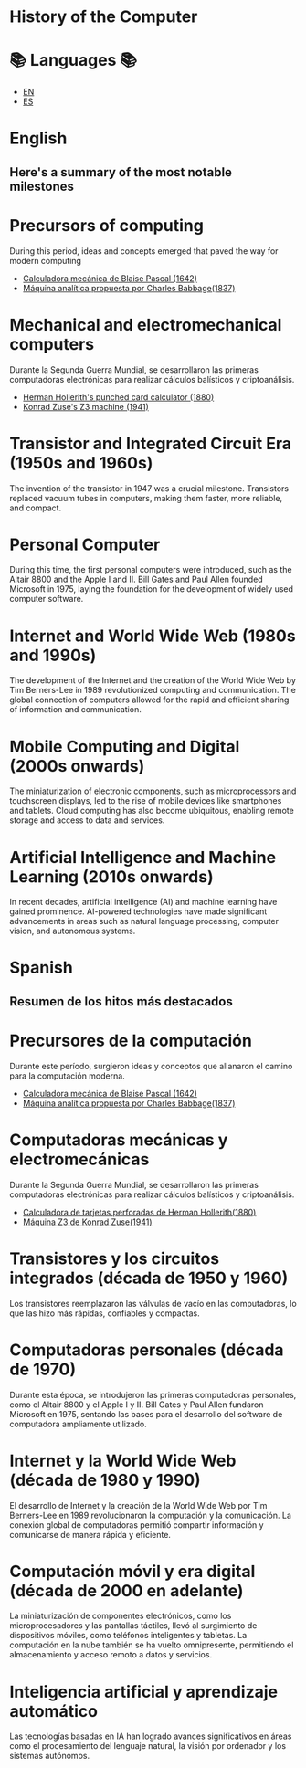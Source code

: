 # History of the Computer

# 📚 Languages 📚

- [EN](https://github.com/TEO-NFT/HistoryOfComputer/tree/main#english)
- [ES](https://github.com/TEO-NFT/HistoryOfComputer/tree/main#spanish)

# English

## Here's a summary of the most notable milestones

# Precursors of computing 

During this period, ideas and concepts emerged that paved the way for modern computing

- [Calculadora mecánica de Blaise Pascal (1642)](https://es.wikipedia.org/wiki/Pascalina)
- [Máquina analítica propuesta por Charles Babbage(1837)](https://www.gtd.es/es/blog/la-maquina-analitica-de-babbage)

# Mechanical and electromechanical computers  

Durante la Segunda Guerra Mundial, se desarrollaron las primeras computadoras electrónicas para realizar cálculos balísticos y criptoanálisis.

- [Herman Hollerith's punched card calculator (1880)](https://es.wikipedia.org/wiki/Tarjeta_perforada)
- [Konrad Zuse's Z3 machine (1941)](https://parceladigital.com/articulo/la-maquina-z3-de-zuse)

# Transistor and Integrated Circuit Era (1950s and 1960s)

The invention of the transistor in 1947 was a crucial milestone. Transistors replaced vacuum tubes in computers, making them faster, more reliable, and compact. 

# Personal Computer 

During this time, the first personal computers were introduced, such as the Altair 8800 and the Apple I and II. Bill Gates and Paul Allen founded Microsoft in 1975, laying the foundation for the development of widely used computer software.

# Internet and World Wide Web (1980s and 1990s)

The development of the Internet and the creation of the World Wide Web by Tim Berners-Lee in 1989 revolutionized computing and communication.
The global connection of computers allowed for the rapid and efficient sharing of information and communication.

# Mobile Computing and Digital (2000s onwards)

The miniaturization of electronic components, such as microprocessors and touchscreen displays, led to the rise of mobile devices like smartphones and tablets. Cloud computing has also become ubiquitous, enabling remote storage and access to data and services.

# Artificial Intelligence and Machine Learning (2010s onwards)

In recent decades, artificial intelligence (AI) and machine learning have gained prominence. AI-powered technologies have made significant advancements in areas such as natural language processing, computer vision, and autonomous systems.

# Spanish

## Resumen de los hitos más destacados

# Precursores de la computación 

Durante este período, surgieron ideas y conceptos que allanaron el camino para la computación moderna.

- [Calculadora mecánica de Blaise Pascal (1642)](https://es.wikipedia.org/wiki/Pascalina)
- [Máquina analítica propuesta por Charles Babbage(1837)](https://www.gtd.es/es/blog/la-maquina-analitica-de-babbage)

# Computadoras mecánicas y electromecánicas 

Durante la Segunda Guerra Mundial, se desarrollaron las primeras computadoras electrónicas para realizar cálculos balísticos y criptoanálisis.

- [Calculadora de tarjetas perforadas de Herman Hollerith(1880)](https://es.wikipedia.org/wiki/Tarjeta_perforada)
- [Máquina Z3 de Konrad Zuse(1941)](https://parceladigital.com/articulo/la-maquina-z3-de-zuse)

# Transistores y los circuitos integrados (década de 1950 y 1960)

Los transistores reemplazaron las válvulas de vacío en las computadoras, lo que las hizo más rápidas, confiables y compactas. 

# Computadoras personales (década de 1970)

Durante esta época, se introdujeron las primeras computadoras personales, como el Altair 8800 y el Apple I y II. Bill Gates y Paul Allen fundaron Microsoft en 1975, sentando las bases para el desarrollo del software de computadora ampliamente utilizado.

# Internet y la World Wide Web (década de 1980 y 1990)

El desarrollo de Internet y la creación de la World Wide Web por Tim Berners-Lee en 1989 revolucionaron la computación y la comunicación. La conexión global de computadoras permitió compartir información y comunicarse de manera rápida y eficiente.

# Computación móvil y era digital (década de 2000 en adelante)

La miniaturización de componentes electrónicos, como los microprocesadores y las pantallas táctiles, llevó al surgimiento de dispositivos móviles, como teléfonos inteligentes y tabletas. La computación en la nube también se ha vuelto omnipresente, permitiendo el almacenamiento y acceso remoto a datos y servicios.

# Inteligencia artificial y aprendizaje automático 

Las tecnologías basadas en IA han logrado avances significativos en áreas como el procesamiento del lenguaje natural, la visión por ordenador y los sistemas autónomos.




